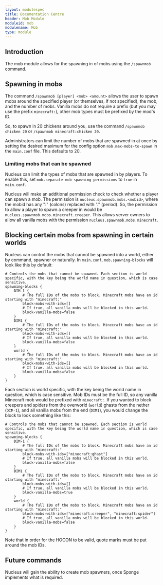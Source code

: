 ```yaml
---
layout: modulespec
title: Documentation Centre
header: Mob Module
moduleid: mob
modulename: Mob
type: module
---
```


## Introduction

The mob module allows for the spawning in of mobs using the `/spawnmob` command.

## Spawning in mobs

The command `/spawnmob [player] <mob> <amount>` allows the user to spawn mobs around the specified player (or themselves,
if not specified), the mob, and the number of mobs. Vanilla mobs do not require a prefix (but you may use the prefix `minecraft:`),
other mob types must be prefixed by the mod's ID.

So, to spawn in 20 chickens around you, use the command `/spawnmob chicken 20` or `/spawnmob minecraft:chicken 20`.

Administrators can limit the number of mobs that are spawned in at once by setting the desired maximum for the config
option `mob.max-mobs-to-spawn` in the `main.conf` file. This defaults to 20.

### Limiting mobs that can be spawned

Nucleus can limit the types of mobs that are spawned in by players. To enable this, set `mob.separate-mob-spawning-permissions`
to `true` in `main.conf`. 

Nucleus will make an additional permission check to check whether a player can spawn a mob. The permission is 
`nucleus.spawnmob.mobs.<mobid>`, where the mobid has any ":" (colons) replaced with "." (period). 
So, the permission to allow a player to spawn a creeper in would be `nucleus.spawnmob.mobs.minecraft.creeper`. 
This allows server owners to allow all vanilla mobs with the permission `nucleus.spawnmob.mobs.minecraft`.

## Blocking certain mobs from spawning in certain worlds

Nucleus can control the mobs that cannot be spawned into a world, either by command, spawner or naturally. In `main.conf`, 
`mob.spawning-blocks` will look like this by default:

```hocon
# Controls the mobs that cannot be spawned. Each section is world specific, with the key being the world name in question, which is case sensitive.
spawning-blocks {
    DIM-1 {
        # The full IDs of the mobs to block. Minecraft mobs have an id starting with "minecraft:"
        block-mobs-with-ids=[]
        # If true, all vanilla mobs will be blocked in this world.
        block-vanilla-mobs=false
    }
    DIM1 {
        # The full IDs of the mobs to block. Minecraft mobs have an id starting with "minecraft:"
        block-mobs-with-ids=[]
        # If true, all vanilla mobs will be blocked in this world.
        block-vanilla-mobs=false
    }
    world {
        # The full IDs of the mobs to block. Minecraft mobs have an id starting with "minecraft:"
        block-mobs-with-ids=[]
        # If true, all vanilla mobs will be blocked in this world.
        block-vanilla-mobs=false
    }
}
```

Each section is world specific, with the key being the world name in question, which is case sensitive. Mob IDs must be the 
full ID, so any vanilla Minecraft mob would be prefixed with `minecraft:`. If you wanted to block creepers and spiders from the overworld (`world`)
ghasts from the nether (`DIM-1`), and all vanilla mobs from the end (`DIM1`), you would change the block to look something like this:

```hocon
# Controls the mobs that cannot be spawned. Each section is world specific, with the key being the world name in question, which is case sensitive.
spawning-blocks {
    DIM-1 {
        # The full IDs of the mobs to block. Minecraft mobs have an id starting with "minecraft:"
        block-mobs-with-ids=["minecraft:ghast"]
        # If true, all vanilla mobs will be blocked in this world.
        block-vanilla-mobs=false
    }
    DIM1 {
        # The full IDs of the mobs to block. Minecraft mobs have an id starting with "minecraft:"
        block-mobs-with-ids=[]
        # If true, all vanilla mobs will be blocked in this world.
        block-vanilla-mobs=true
    }
    world {
        # The full IDs of the mobs to block. Minecraft mobs have an id starting with "minecraft:"
        block-mobs-with-ids=["minecraft:creeper", "minecraft:spider"]
        # If true, all vanilla mobs will be blocked in this world.
        block-vanilla-mobs=false
    }
}
```

Note that in order for the HOCON to be valid, quote marks must be put around the mob IDs.

## Future commands

Nucleus will gain the ability to create mob spawners, once Sponge implements what is required.